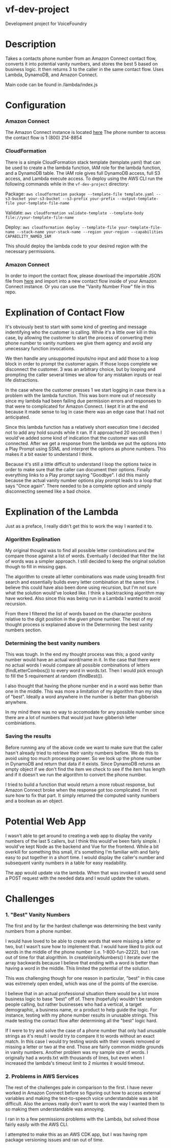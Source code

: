 # vf-dev-project
Development project for VoiceFoundry

# Description
Takes a contacts phone number from an Amazon Connect contact flow, converts it into potential vanity numbers, and stores the best 5 based on business logic. It then returns 3 to the caller in the same contact flow. Uses Lambda, DynamoDB, and Amazon Connect.

Main code can be found in /lambda/index.js

# Configuration
### Amazon Connect
The Amazon Connect instance is located [here](https://voicefoundry-test-jack.my.connect.aws)
The phone number to access the contact flow is 1 (800) 214-8854

### CloudFormation
There is a simple CloudFormation stack template (template.yaml) that can be used to create a the lambda function, IAM role for the lambda function, and a DynamoDB table. The IAM role gives full DynamoDB access, full S3 access, and Lambda execute access. To deploy using the AWS CLI run the following commands while in the ```vf-dev-project``` directory:

Package: ```aws cloudformation package --template-file template.yaml --s3-bucket your-s3-bucket --s3-prefix your-prefix --output-template-file your-template-file-name```

Validate: ```aws cloudformation validate-template --template-body file://your-template-file-name```

Deploy: ```aws cloudformation deploy --template-file your-template-file-name --stack-name your-stack-name --region your-region --capabilities CAPABILITY_NAMED_IAM```

This should deploy the lambda code to your desired region with the necessary permissions.
### Amazon Connect
In order to import the contact flow, please download the importable JSON file from [here](https://vf-dev-project-lambda.s3.us-west-2.amazonaws.com/Vanity+Number+Flow) and import into a new contact flow inside of your Amazon Connect instance. Or you can use the "Vanity Number Flow" file in this repo.

# Explination of Contact Flow
It's obviously best to start with some kind of greeting and message indentifying who the customer is calling. While it's a little over kill in this case, by allowing the customer to start the process of converting their phone number to vanity numbers we give them agency and avoid any unecessary function invocations. 

We then handle any unsupported inputs/no input and add those to a loop block in order to prompt the customer again. If those loops complete we disconnect the customer. 3 was an arbitrary choice, but by looping and prompting the caller several times we allow for any mistaken inputs or real life distractions. 

In the case where the customer presses 1 we start logging in case there is a problem with the lambda function. This was born more out of necessity since my lambda had been failing due permission errors and responses to that were to complicated for Amazon Connect. I kept it in at the end because it made sense to log in case there was an edge case that I had not anticipated.

Since this lambda function has a relatively short execution time I decided not to add any hold sounds while it ran. If it approached 20 seconds then I would've added some kind of indication that the customer was still connected. After we get a response from the lambda we put the options into a Play Prompt using SSML and interpret the options as phone numbers. This makes it a bit easier to understand I think.

Because it's still a little difficult to understand I loop the options twice in order to make sure that the caller can document their options. Finally everything links to a Play prompt saying "Goodbye". I did this mainly because the actual vanity number options play prompt leads to a loop that says "Once again". There needed to be a complete option and simply disconnecting seemed like a bad choice.

# Explination of the Lambda
Just as a preface, I really didn't get this to work the way I wanted it to.

### Algorithm Explination
My original thought was to find all possible letter combinations and the compare those against a list of words. Eventually I decided that filter the list of words was a simpler approach. I still decided to keep the original solution though to fill in missing gaps.

The algorithm to create all letter combinations was made using breadth first search and essentially builds every letter combination at the same time. I believe this could have also been done using recursion, but I'm not sure what the solution would've looked like. I think a backtracking algorithm may have worked. Also since this was being run in a Lambda I wanted to avoid recursion.

From there I filtered the list of words based on the character positons relative to the digit position in the given phone number. The rest of my thought process is explained above in the Determining the best vanity numbers section.

### Determining the best vanity numbers
This was tough. In the end my thought process was this; a good vanity number would have an actual word/name in it. In the case that there were no actual words I would compare all possible combinations of letters (findLetterCombos()) to every word in words.txt. Then I would pick enough to fill the 5 requirement at random (findBest()).

I also thought that having the phone number end in a word was better than one in the middle. This was more a limitation of my algorithm than my idea of "best". Ideally a word anywhere in the number is better than gibberish anywhere.

In my mind there was no way to accomodate for any possible number since there are a lot of numbers that would just have gibberish letter combiniations.


### Saving the results
Before running any of the above code we want to make sure that the caller hasn't already tried to retrieve their vanity numbers before. We do this to avoid using too much processing power. So we look up the phone number in DynamoDB and return that data if it exists. Since DynamoDB returns an empty object if we don't find the item we check to see if the item has length and if it doesn't we run the algorithm to convert the phone number. 

I tried to build a function that would return a more robust response, but Amazon Connect broke when the response got too complicated. I'm not sure how to fix that part. It simply returned the computed vanity numbers and a boolean as an object. 

# Potential Web App
I wasn't able to get around to creating a web app to display the vanity numbers of the last 5 callers, but I think this would've been fairly simple. I would've kept Node as the backend and Vue for the frontend. While a bit overkill for something this small, it's something I'm familiar with and fairly easy to put together in a short time. I would display the caller's number and subsequent vanity numbers in a table for easy readability.

The app would update via the lambda. When that was invoked it would send a POST request with the needed data and I would update the values.
# Challenges

### 1. "Best" Vanity Numbers
The first and by far the hardest challenge was determining the best vanity numbers from a phone number. 

I would have loved to be able to create words that were missing a letter or two, but I wasn't sure how to implement that. I would have liked to pick out words in the middle of the phone number (i.e. 1-800-fun-2222), but I ran out of time for that alogrithim. In createVanityNumbers() I iterate over the array backwards because I believe that ending with a word is better than having a word in the middle. This limited the potential of the solution.

This was challenging though for one reason in particular, "best" in this case was extremely open ended, which was one of the points of the exercise. 

I believe that in an actual professional situation there would be a lot more business logic to base "best" off of. There (hopefully) wouldn't be random people calling, but rather businesses who had a vertical, a target demographic, a business name, or a product to help guide the logic. For instance, testing with my phone number results in unusable strings. This made testing the contact flow after determining all the "best" logic hard.

If I were to try and solve the case of a phone number that only had unusable strings as it's result I would try to compare it to words without an exact match. In this case I would try testing words with their vowels removed or missing a letter or two at the end. Those are fairly common middle grounds in vanity numbers. Another problem was my sample size of words. I originally had a words.txt with thousands of lines, but even when I increased the lambda's timeout limit to 2 miuntes it would timeout.

### 2. Problems in AWS Services
The rest of the challenges pale in comparison to the first. I have never worked in Amazon Connect before so figuring out how to access external variables and making the text-to-speech voice understandable was a bit difficult. Also the arrows really don't want to work the way I wanted them to so making them understandable was annoying.

I ran in to a few permissions problems with the Lambda, but solved those fairly easily with the AWS CLI.

I attempted to make this as an AWS CDK app, but I was having npm package versioning issues and ran out of time.